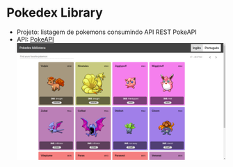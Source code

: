 # Pokedex Library
- Projeto: listagem de pokemons consumindo API REST PokeAPI
- API: [PokeAPI](https://pokeapi.co/)
![foto](https://raw.githubusercontent.com/Nogueira-lucas/PokedexLibrary/master/tela_pokedex_v1.png)
